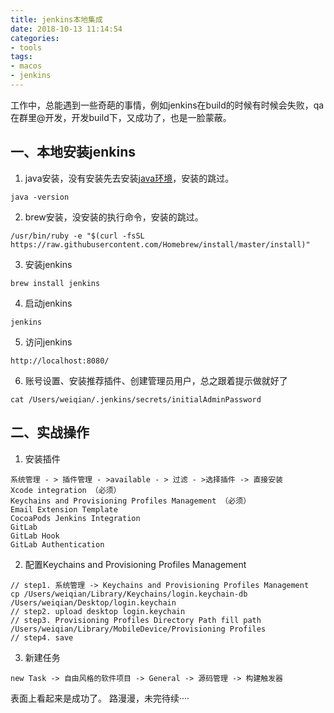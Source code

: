 ```yaml
---
title: jenkins本地集成
date: 2018-10-13 11:14:54
categories: 
- tools
tags:
- macos
- jenkins
---
```

工作中，总能遇到一些奇葩的事情，例如jenkins在build的时候有时候会失败，qa在群里@开发，开发build下，又成功了，也是一脸蒙蔽。
## 一、本地安装jenkins
1. java安装，没有安装先去安装[java环境](https://www.oracle.com/technetwork/java/javase/downloads/jdk8-downloads-2133151.html)，安装的跳过。
```
java -version

```
2.  brew安装，没安装的执行命令，安装的跳过。
```
/usr/bin/ruby -e "$(curl -fsSL https://raw.githubusercontent.com/Homebrew/install/master/install)"
```
3. 安装jenkins
```
brew install jenkins     
```
4. 启动jenkins
```
jenkins     
```
5. 访问jenkins
```
http://localhost:8080/     
```
6. 账号设置、安装推荐插件、创建管理员用户，总之跟着提示做就好了
```
cat /Users/weiqian/.jenkins/secrets/initialAdminPassword    
```
## 二、实战操作
1. 安装插件
```
系统管理 - > 插件管理 - >available - > 过滤 - >选择插件 -> 直接安装
Xcode integration （必须）
Keychains and Provisioning Profiles Management （必须）
Email Extension Template
CocoaPods Jenkins Integration
GitLab
GitLab Hook
GitLab Authentication
```
2. 配置Keychains and Provisioning Profiles Management 
```
// step1. 系统管理 -> Keychains and Provisioning Profiles Management 
cp /Users/weiqian/Library/Keychains/login.keychain-db /Users/weiqian/Desktop/login.keychain
// step2. upload desktop login.keychain
// step3. Provisioning Profiles Directory Path fill path
/Users/weiqian/Library/MobileDevice/Provisioning Profiles
// step4. save
```
3. 新建任务
```
new Task -> 自由风格的软件项目 -> General -> 源码管理 -> 构建触发器
```
表面上看起来是成功了。
路漫漫，未完待续····


